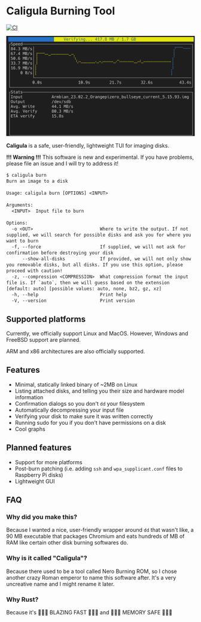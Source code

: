 # Caligula Burning Tool

[![CI](https://github.com/ifd3f/caligula/actions/workflows/ci.yml/badge.svg)](https://github.com/ifd3f/caligula/actions/workflows/ci.yml)

![Screenshot of the Caligula TUI verifying a disk.](./images/verifying.png)

**Caligula** is a safe, user-friendly, lightweight TUI for imaging disks.

**!!! Warning !!!** This software is new and experimental. If you have problems, please file an issue and I will try to address it!

```
$ caligula burn
Burn an image to a disk

Usage: caligula burn [OPTIONS] <INPUT>

Arguments:
  <INPUT>  Input file to burn

Options:
  -o <OUT>                         Where to write the output. If not supplied, we will search for possible disks and ask you for where you want to burn
  -f, --force                      If supplied, we will not ask for confirmation before destroying your disk
      --show-all-disks             If provided, we will not only show you removable disks, but all disks. If you use this option, please proceed with caution!
  -z, --compression <COMPRESSION>  What compression format the input file is. If `auto`, then we will guess based on the extension [default: auto] [possible values: auto, none, bz2, gz, xz]
  -h, --help                       Print help
  -V, --version                    Print version
```

## Supported platforms

Currently, we officially support Linux and MacOS. However, Windows and FreeBSD support are planned.

ARM and x86 architectures are also officially supported.

## Features

- Minimal, statically linked binary of ~2MB on Linux
- Listing attached disks, and telling you their size and hardware model information
- Confirmation dialogs so you don't `dd` your filesystem
- Automatically decompressing your input file
- Verifying your disk to make sure it was written correctly
- Running sudo for you if you don't have permissions on a disk
- Cool graphs

## Planned features

- Support for more platforms
- Post-burn patching (i.e. adding `ssh` and `wpa_supplicant.conf` files to Raspberry Pi disks)
- Lightweight GUI

## FAQ

### Why did you make this?

Because I wanted a nice, user-friendly wrapper around `dd` that wasn't like, a 90 MB executable that packages Chromium and eats hundreds of MB of RAM like certain other disk burning softwares do.

### Why is it called "Caligula"?

Because there used to be a tool called Nero Burning ROM, so I chose another crazy Roman emperor to name this software after. It's a very uncreative name and I might rename it later.

### Why Rust?

Because it's 🚀🚀🚀 BLAZING FAST 🚀🚀🚀 and 💾💾💾 MEMORY SAFE 💾💾💾
